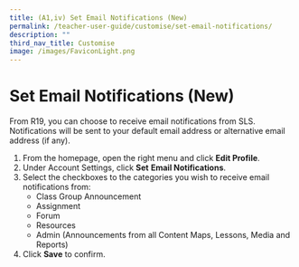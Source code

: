 ```yaml
---
title: (A1,iv) Set Email Notifications (New)
permalink: /teacher-user-guide/customise/set-email-notifications/
description: ""
third_nav_title: Customise
image: /images/FaviconLight.png
---
```

<h1 id="set-email-notifications-new-">Set Email Notifications (New)</h1>
<p>From R19, you can choose to receive email notifications from SLS. Notifications will be sent to your default email address or alternative email address (if any).</p>
<ol>
<li>From the homepage, open the right menu and click <strong>Edit Profile</strong>.</li>
<li>Under Account Settings, click <strong>Set</strong> <strong>Email Notifications</strong>.</li>
<li>Select the checkboxes to the categories you wish to receive email notifications from:<ul>
<li>Class Group Announcement</li>
<li>Assignment</li>
<li>Forum</li>
<li>Resources</li>
<li>Admin (Announcements from all Content Maps, Lessons, Media and Reports)</li>
</ul>
</li>
<li>Click <strong>Save</strong> to confirm.</li>
</ol>